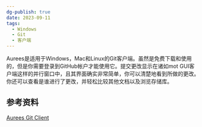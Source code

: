 ```yaml
---
dg-publish: true
date: 2023-09-11
tags:
  - Windows
  - Git
  - 客户端
---
```

Aurees是适用于Windows，Mac和Linux的Git客户端。虽然是免费下载和使用的，但是你需要登录到GitHub帐户才能使用它。提交更改显示在诸如mot GUI客户端这样的并行窗口中，且其界面确实非常简单，你可以清楚地看到所做的更改。你还可以查看是谁进行了更改，并轻松比较其他文档以及浏览存储库。

## 参考资料
[Aurees Git Client](https://aurees.com/)